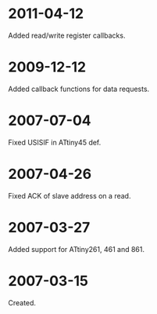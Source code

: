 # 2011-04-12
Added read/write register callbacks.

# 2009-12-12
Added callback functions for data requests.

# 2007-07-04
Fixed USISIF in ATtiny45 def.

# 2007-04-26
Fixed ACK of slave address on a read.

# 2007-03-27
Added support for ATtiny261, 461 and 861.

# 2007-03-15
Created.
